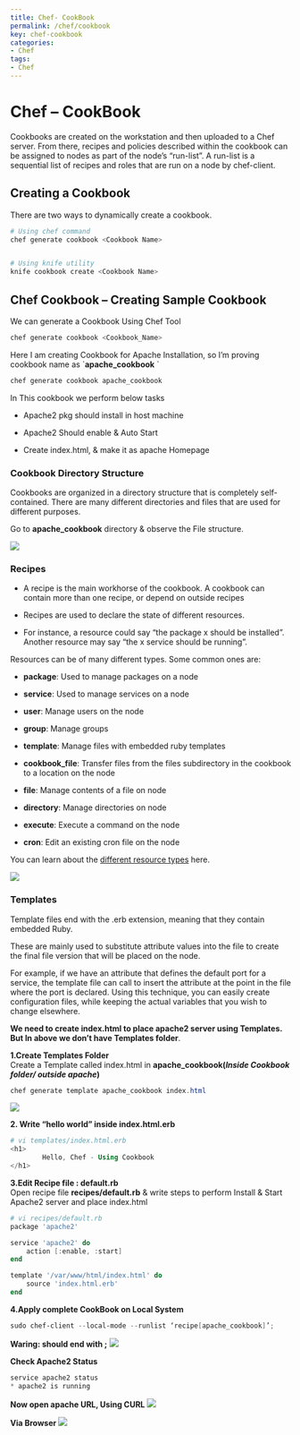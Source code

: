 ```yaml
---
title: Chef- CookBook
permalink: /chef/cookbook
key: chef-cookbook
categories:
- Chef
tags:
- Chef
---
```


Chef – CookBook
===============

Cookbooks are created on the workstation and then uploaded to a Chef server.
From there, recipes and policies described within the cookbook can be assigned
to nodes as part of the node’s “run-list”. A run-list is a sequential list of
recipes and roles that are run on a node by chef-client.

Creating a Cookbook
-------------------

There are two ways to dynamically create a cookbook.

```powershell
# Using chef command
chef generate cookbook <Cookbook Name>


# Using knife utility
knife cookbook create <Cookbook Name>
```


Chef Cookbook – Creating Sample Cookbook
----------------------------------------

We can generate a Cookbook Using Chef Tool
```powershell
chef generate cookbook <Cookbook_Name>
```


Here I am creating Cookbook for Apache Installation, so I’m proving cookbook
name as \`**apache_cookbook** \`
```powershell
chef generate cookbook apache_cookbook
```
  
   
   
In This cookbook we perform below tasks

-   Apache2 pkg should install in host machine

-   Apache2 Should enable & Auto Start

-   Create index.html, & make it as apache Homepage


### **Cookbook Directory Structure**  
Cookbooks are organized in a directory structure that is completely
self-contained. There are many different directories and files that are used for
different purposes.

Go to **apache_cookbook** directory & observe the File structure.

![](media/6ad8a269caaaf834dff828edbdd8fa59.png)



### **Recipes**

-   A recipe is the main workhorse of the cookbook. A cookbook can contain more
    than one recipe, or depend on outside recipes

-   Recipes are used to declare the state of different resources.

-   For instance, a resource could say “the package x should be installed”.
    Another resource may say “the x service should be running”.

Resources can be of many different types. Some common ones are:

-   **package**: Used to manage packages on a node

-   **service**: Used to manage services on a node

-   **user**: Manage users on the node

-   **group**: Manage groups

-   **template**: Manage files with embedded ruby templates

-   **cookbook_file**: Transfer files from the files subdirectory in the
    cookbook to a location on the node

-   **file**: Manage contents of a file on node

-   **directory**: Manage directories on node

-   **execute**: Execute a command on the node

-   **cron**: Edit an existing cron file on the node

You can learn about the [different resource
types](http://docs.opscode.com/resource.html) here.

![](media/d3208fbe1a00797f0d70006e92f4cb09.png)

### **Templates**

Template files end with the .erb extension, meaning that they contain embedded
Ruby.

These are mainly used to substitute attribute values into the file to create the
final file version that will be placed on the node.

For example, if we have an attribute that defines the default port for a
service, the template file can call to insert the attribute at the point in the
file where the port is declared. Using this technique, you can easily create
configuration files, while keeping the actual variables that you wish to change
elsewhere.

**We need to create index.html to place apache2 server using Templates. But In
above we don’t have Templates folder**.

**1.Create Templates Folder**  
Create a Template called index.html in **apache_cookbook(***Inside Cookbook
folder/ outside apache***)**

```powershell
chef generate template apache_cookbook index.html
```

![](media/c81a94cfd6741c9bd76dc264b0ac4147.png)

**2. Write “hello world” inside index.html.erb**
```powershell
# vi templates/index.html.erb
<h1>
        Hello, Chef - Using Cookbook
</h1>
```



**3.Edit Recipe file : default.rb**  
Open recipe file **recipes/default.rb** & write steps to perform Install & Start
Apache2 server and place index.html
```powershell
# vi recipes/default.rb
package 'apache2'

service 'apache2' do
	action [:enable, :start]
end

template '/var/www/html/index.html' do
	source 'index.html.erb'
end
```


**4.Apply complete CookBook on Local System**
```powershell
sudo chef-client --local-mode --runlist ‘recipe[apache_cookbook]’;
```


**Waring: should end with ;**
![](media/518f41c07f9c70544c160203bed56600.png)



**Check Apache2 Status**
```powershell
service apache2 status
* apache2 is running
```


**Now open apache URL, Using CURL**
![](media/ee27a2f0320918728bbc67281795c1e1.png)

**Via Browser**
![](media/9afcfc819ea24ece1a19f798586d9c3c.png)
